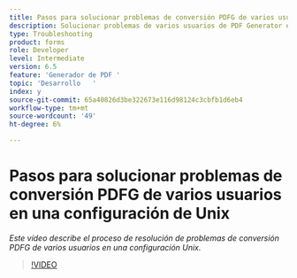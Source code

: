 ```yaml
---
title: Pasos para solucionar problemas de conversión PDFG de varios usuarios en una configuración de Unix
description: Solucionar problemas de varios usuarios de PDF Generator en el programa de instalación de UNIX.
type: Troubleshooting
product: forms
role: Developer
level: Intermediate
version: 6.5
feature: 'Generador de PDF '
topic: 'Desarrollo   '
index: y
source-git-commit: 65a40826d3be322673e116d98124c3cbfb1d6eb4
workflow-type: tm+mt
source-wordcount: '49'
ht-degree: 6%

---
```



# Pasos para solucionar problemas de conversión PDFG de varios usuarios en una configuración de Unix

*Este vídeo describe el proceso de resolución de problemas de conversión PDFG de varios usuarios en una configuración Unix.*

>[!VIDEO](https://video.tv.adobe.com/v/335549?quality=9&learn=on)


